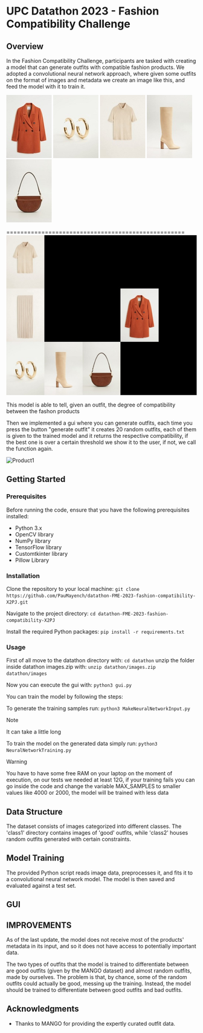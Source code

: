 # UPC Datathon 2023 - Fashion Compatibility Challenge

## Overview
In the Fashion Compatibility Challenge, participants are tasked with creating a model that can generate outfits with compatible fashion products.
We adopted a convolutional neural network approach, where given some outfits on the format of images and metadata we create an image like this, and feed the model with it to train it. 

![Product1](resources/2019_51030857_20.jpg)
![Product1](resources/2019_53003778_OR.jpg)
![Product1](resources/2019_53023716_07.jpg)
![Product1](resources/2019_53023770_04.jpg)
![Product1](resources/2019_57095923_CU.jpg)

===================================================
![Final Outfit](resources/156.jpg)

This model is able to tell, given an outfit, the degree of compatibility between the fashon products 

Then we implemented a gui where you can generate outfits, each time you press the button "generate outfit" it creates 20 random outfits, each of them is given to the trained model and it returns the respective compatibility, if the best one is over a certain threshold we show it to the user, if not, we call the function again.


![Product1](resources/exemple_outfit_gui.jpg)

## Getting Started

### Prerequisites
Before running the code, ensure that you have the following prerequisites installed:
- Python 3.x
- OpenCV library
- NumPy library
- TensorFlow library
- Customtkinter library
- Pillow Library


### Installation
Clone the repository to your local machine:
`git clone https://github.com/PauMayench/datathon-FME-2023-fashion-compatibility-X2PJ.git`

Navigate to the project directory:
`cd datathon-FME-2023-fashion-compatibility-X2PJ`

Install the required Python packages:
`pip install -r requirements.txt`


### Usage
First of all move to the datathon directory with:
`cd datathon`
unzip the folder inside datathon images.zip with:
`unzip datathon/images.zip datathon/images`

Now you can execute the gui with:
`python3 gui.py`

You can train the model by following the steps:

To generate the training samples run:
`python3 MakeNeuralNetworkInput.py`
>[!NOTE]
>It can take a little long

To train the model on the generated data simply run:
`python3 NeuralNetworkTraining.py`
>[!WARNING]
>You have to have some free RAM on your laptop on the moment of execution, on our tests we needed at least 12G, if your training fails you can go inside the code and change the variable MAX_SAMPLES to smaller values like 4000 or 2000, the model will be trained with less data


## Data Structure
The dataset consists of images categorized into different classes. The 'class1' directory contains images of 'good' outfits, while 'class2' houses random outfits generated with certain constraints.

## Model Training
The provided Python script reads image data, preprocesses it, and fits it to a convolutional neural network model. The model is then saved and evaluated against a test set. 

## GUI





## IMPROVEMENTS

As of the last update, the model does not receive most of the products' metadata in its input, and so it does not have access to potentially important data.

The two types of outfits that the model is trained to differentiate between are good outfits (given by the MANGO dataset) and almost random outfits, made by ourselves. The problem is that, by chance, some of the random outfits could actually be good, messing up the training. Instead, the model should be trained to differentiate between good outfits and bad outfits.



## Acknowledgments
- Thanks to MANGO for providing the expertly curated outfit data.


